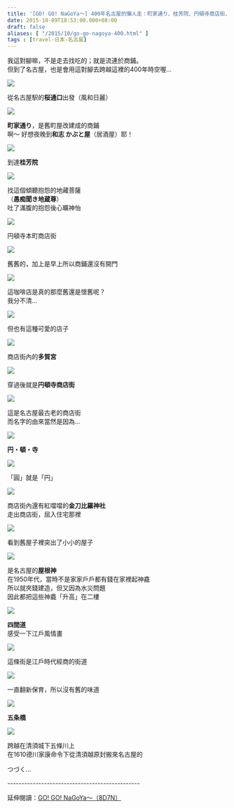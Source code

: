 ```yaml
---
title: '[GO! GO! NaGoYa～] 400年名古屋的懶人走：町家通り、桂芳院、円頓寺商店街、四間道、五条橋'
date: 2015-10-09T18:53:00.000+08:00
draft: false
aliases: [ "/2015/10/go-go-nagoya-400.html" ]
tags : [travel-日本-名古屋]
---
```


我這對腳嘛，不是走去找吃的；就是流連於商鋪。  
但到了名古屋，也是會用這對腳去跨越這裡的400年時空喔...  

![](/images/nagoya5b1.jpg)

從名古屋駅的**桜通口**出發（風和日麗）  

![](/images/nagoya5b2.jpg)

**町家通り**，是舊町屋改建成的商鋪  
啊～ 好想夜晚到**和志 かぶと屋**（居酒屋）耶！  

![](/images/nagoya5b3.jpg)

到達**桂芳院**  

![](/images/nagoya5b4.jpg)

找這個傾聽抱怨的地藏菩薩  
（**愚痴聞き地蔵尊**）  
吐了滿腹的抱怨後心曠神怡  

![](/images/nagoya5b5.jpg)

円頓寺本町商店街  

![](/images/nagoya5b6.jpg)

舊舊的，加上是早上所以商鋪還沒有開門  

![](/images/nagoya5b7.jpg)

這咖啡店是真的那麼舊還是懷舊呢？  
我分不清...  

![](/images/nagoya5b8.jpg)

但也有這種可愛的店子  

![](/images/nagoya5b9.jpg)

商店街內的**多賀宮**  

![](/images/nagoya5b10.jpg)

穿過後就是**円頓寺商店街**  

![](/images/nagoya5b11.jpg)

這是名古屋最古老的商店街  
而名字的由來當然是因為...  

![](/images/nagoya5b12.jpg)

**円・頓・寺**  

![](/images/nagoya5b.jpg)

「圓」就是「円」  

![](/images/nagoya5b13.jpg)

商店街內還有紅噹噹的**金刀比羅神社**  
走出商店街，屈入住宅那裡  

![](/images/nagoya5b14.jpg)

看到舊屋子裡突出了小小的屋子  

![](/images/nagoya5b15.jpg)

是名古屋的**屋根神**  
在1950年代，當時不是家家戶戶都有錢在家裡起神龕  
所以就夾錢建造，但又因為水災問題  
因此都把這些神龕「升高」在二樓  

![](/images/nagoya5b16.jpg)

**四間道**  
感受一下江戶風情畫  

![](/images/nagoya5b17.jpg)

這條街是江戶時代經商的街道  

![](/images/nagoya5b18.jpg)

一直翻新保育，所以沒有舊的味道  

![](/images/nagoya5b19.jpg)

**五条橋**  

![](/images/nagoya5b20.jpg)

跨越在清須城下五條川上  
在1610德川家康命令下從清須越原封搬來名古屋的  
  
つづく...  
  
\-----------------------------------------------  
  
延伸閱讀：[GO! GO! NaGoYa～（8D7N）](https://hidie.net/nagoya8d7n/)
